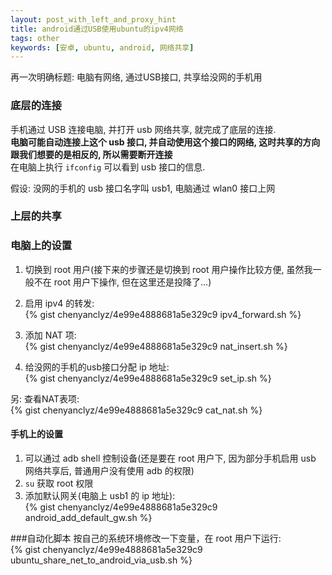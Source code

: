 ```yaml
---
layout: post_with_left_and_proxy_hint
title: android通过USB使用ubuntu的ipv4网络
tags: other
keywords: [安卓, ubuntu, android, 网络共享]
---
```

再一次明确标题: 电脑有网络, 通过USB接口, 共享给没网的手机用


### 底层的连接

手机通过 USB 连接电脑, 并打开 usb 网络共享, 就完成了底层的连接.    
**电脑可能自动连接上这个 usb 接口, 并自动使用这个接口的网络, 这时共享的方向跟我们想要的是相反的, 所以需要断开连接**    
在电脑上执行 `ifconfig` 可以看到 usb 接口的信息.    
    
假设: 没网的手机的 usb 接口名字叫 usb1, 电脑通过 wlan0 接口上网     


###  上层的共享

### 电脑上的设置
1. 切换到 root 用户(接下来的步骤还是切换到 root 用户操作比较方便, 虽然我一般不在 root 用户下操作, 但在这里还是投降了...)    

2. 启用 ipv4 的转发:     
{% gist chenyanclyz/4e99e4888681a5e329c9 ipv4_forward.sh %}

3. 添加 NAT 项:    
{% gist chenyanclyz/4e99e4888681a5e329c9 nat_insert.sh %}

4. 给没网的手机的usb接口分配 ip 地址:    
{% gist chenyanclyz/4e99e4888681a5e329c9 set_ip.sh %}

另: 查看NAT表项:    
{% gist chenyanclyz/4e99e4888681a5e329c9 cat_nat.sh %}

#### 手机上的设置
1. 可以通过 adb shell 控制设备(还是要在 root 用户下, 因为部分手机启用 usb 网络共享后, 普通用户没有使用 adb 的权限)    
2. `su` 获取 root 权限
3. 添加默认网关(电脑上 usb1 的 ip 地址):    
{% gist chenyanclyz/4e99e4888681a5e329c9 android_add_default_gw.sh %}


###自动化脚本
按自己的系统环境修改一下变量，在 root 用户下运行:    
{% gist chenyanclyz/4e99e4888681a5e329c9 ubuntu_share_net_to_android_via_usb.sh %}

